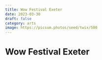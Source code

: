 ```yaml
---
title: Wow Festival Exeter
date: 2023-03-30
draft: false
category: arts
image: https://picsum.photos/seed/twix/500
---
```

# Wow Festival Exeter
